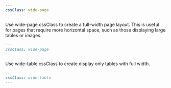 ```yaml
---
cssClass: wide-page
---
```


Use wide-page cssClass to create a full-width page layout. This is useful for pages that require more horizontal space, such as those displaying large tables or images.

```md
---
cssClass: wide-page
---
```

Use wide-table cssClass to create display only tables with full width.

```md
---
cssClass: wide-table
---
```

